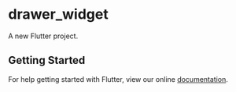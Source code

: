 # drawer_widget

A new Flutter project.

## Getting Started

For help getting started with Flutter, view our online
[documentation](https://flutter.io/).
